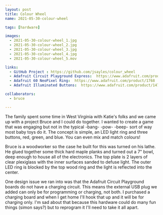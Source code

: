 ```yaml
---
layout: post
title: Colour Wheel
name: 2021-05-30-colour-wheel

tags: [hardware]

images:
  - 2021-05-30-colour-wheel_1.jpg
  - 2021-05-30-colour-wheel_2.jpg
  - 2021-05-30-colour-wheel_3.jpg
  - 2021-05-30-colour-wheel_4.jpg
  - 2021-05-30-colour-wheel_5.mov

links:
  - GitHub Project : https://github.com/jsayles/colour_wheel
  - Adafruit Circuit Playground Express:  https://www.adafruit.com/product/3333
  - Adafruit 60 NeoPixel Ring:  https://www.adafruit.com/product/1768
  - Adafruit Illuminated Buttons:  https://www.adafruit.com/product/1477

collaborators:
  - bruce

---
```


The family spent some time in West Virginia with Katie's folks and we
came up with a project Bruce and I could do together.  I wanted to create a
game that was engaging but not in the typical -bang- -pow- -beep- sort of way
most baby toys do it.  The concept is simple, an LED light ring and
three buttons, red, green, and blue.  You can even mix and match colours!

Bruce is a woodworker so the case he built for this was turned on his lathe.
He glued together some thick hard maple planks and turned out a 7" bowl, deep
enough to house all of the electronics. The top plate is 2 layers of clear
plexiglass with the inner surfaces sanded to defuse light.  The outer LED ring
is blocked by the top wood ring and the light is reflected into the center.

One design issue we ran into was that the Adafruit Circuit Playground boards
do not have a charging circuit. This means the external USB plug we added can
only be for programming or charging, not both.  I purchased a charging
board and when I get home I'll hook that up and it will be for charging only.
I'm sad about that because this hardware could do many fun things (simon says?)
but to reprogram it I'll need to take it all apart.
